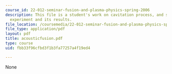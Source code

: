 ```yaml
---
course_id: 22-012-seminar-fusion-and-plasma-physics-spring-2006
description: This file is a student's work on cavitation process, and sonoluminescence,
  experiment and its results.
file_location: /coursemedia/22-012-seminar-fusion-and-plasma-physics-spring-2006/fbb33f96cfbd3f1b3fa77257a4f19ed4_acousticfusion.pdf
file_type: application/pdf
layout: pdf
title: acousticfusion.pdf
type: course
uid: fbb33f96cfbd3f1b3fa77257a4f19ed4

---
```

None